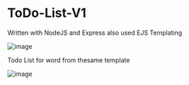 # ToDo-List-V1
Written with NodeJS and Express also used EJS Templating



![image](https://user-images.githubusercontent.com/69477806/141655170-1c814752-4cf5-4952-9f31-8bf0454c1f03.png)


Todo List for word from thesame template

![image](https://user-images.githubusercontent.com/69477806/141659332-ed7143eb-d368-48bb-887f-6d7bda2353be.png)
